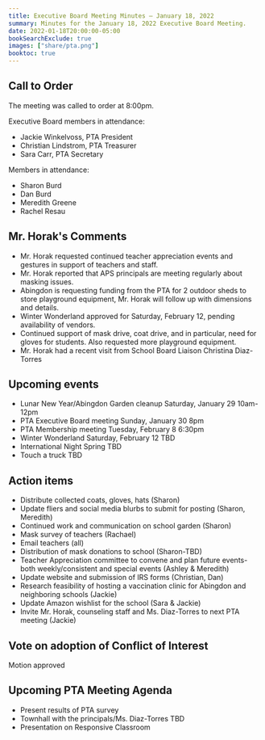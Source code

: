 ```yaml
---
title: Executive Board Meeting Minutes — January 18, 2022
summary: Minutes for the January 18, 2022 Executive Board Meeting.
date: 2022-01-18T20:00:00-05:00
bookSearchExclude: true
images: ["share/pta.png"]
booktoc: true
---
```


## Call to Order

The meeting was called to order at 8:00pm.

Executive Board members in attendance:
- Jackie Winkelvoss, PTA President
- Christian Lindstrom, PTA Treasurer
- Sara Carr, PTA Secretary

Members in attendance:
- Sharon Burd
- Dan Burd
- Meredith Greene
- Rachel Resau

## Mr. Horak's Comments

- Mr. Horak requested continued teacher appreciation events and gestures in support of teachers and staff.
- Mr. Horak reported that APS principals are meeting regularly about masking issues.
- Abingdon is requesting funding from the PTA for 2 outdoor sheds to store playground equipment, Mr. Horak will follow up with dimensions and details.
- Winter Wonderland approved for Saturday, February 12, pending availability of vendors.
- Continued support of mask drive, coat drive, and in particular, need for gloves for students. Also requested more playground equipment.
- Mr. Horak had a recent visit from School Board Liaison Christina Diaz-Torres

## Upcoming events

- Lunar New Year/Abingdon Garden cleanup Saturday, January 29 10am-12pm
- PTA Executive Board meeting Sunday, January 30 8pm
- PTA Membership meeting Tuesday, February 8 6:30pm
- Winter Wonderland Saturday, February 12 TBD
- International Night Spring TBD
- Touch a truck TBD

## Action items
- Distribute collected coats, gloves, hats (Sharon)
- Update fliers and social media blurbs to submit for posting (Sharon, Meredith)
- Continued work and communication on school garden (Sharon)
- Mask survey of teachers (Rachael)
- Email teachers (all)
- Distribution of mask donations to school (Sharon-TBD) 
- Teacher Appreciation committee to convene and plan future events-both weekly/consistent and special events (Ashley & Meredith)
- Update website and submission of IRS forms (Christian, Dan)
- Research feasibility of hosting a vaccination clinic for Abingdon and neighboring schools (Jackie)
- Update Amazon wishlist for the school (Sara & Jackie)
- Invite Mr. Horak, counseling staff and Ms. Diaz-Torres to next PTA meeting (Jackie)

## Vote on adoption of Conflict of Interest
Motion approved

## Upcoming PTA Meeting Agenda
- Present results of PTA survey
- Townhall with the principals/Ms. Diaz-Torres TBD
- Presentation on Responsive Classroom

